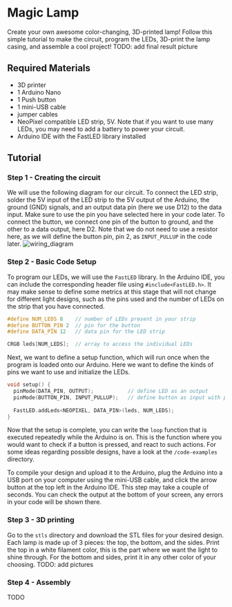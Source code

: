 # Magic Lamp
Create your own awesome color-changing, 3D-printed lamp! Follow this simple tutorial to make the circuit, program the LEDs, 3D-print the lamp casing, and assemble a cool project!
TODO: add final result picture

## Required Materials
- 3D printer
- 1 Arduino Nano
- 1 Push button
- 1 mini-USB cable
- jumper cables
- NeoPixel compatible LED strip, 5V. Note that if you want to use many LEDs, you may need to add a battery to power your circuit.
- Arduino IDE with the FastLED library installed
  
## Tutorial
### Step 1 - Creating the circuit
We will use the following diagram for our circuit. To connect the LED strip, solder the 5V input of the LED strip to the 5V output of the Arduino, the ground (GND) signals, and an output data pin (here we use D12) to the data input. Make sure to use the pin you have selected here in your code later. To connect the button, we connect one pin of the button to ground, and the other to a data output, here D2. Note that we do not need to use a resistor here, as we will define the button pin, pin 2, as `INPUT_PULLUP` in the code later.
![wiring_diagram](https://github.com/user-attachments/assets/4098d28b-34ca-4aad-843e-2d1779231f4c)

### Step 2 - Basic Code Setup
To program our LEDs, we will use the `FastLED` library. In the Arduino IDE, you can include the corresponding header file using `#include<FastLED.h>`. It may make sense to define some metrics at this stage that will not change for different light designs, such as the pins used and the number of LEDs on the strip that you have connected.
```cpp
#define NUM_LEDS 8    // number of LEDs present in your strip
#define BUTTON_PIN 2  // pin for the button
#define DATA_PIN 12   // data pin for the LED strip

CRGB leds[NUM_LEDS];  // array to access the individual LEDs
```
Next, we want to define a setup function, which will run once when the program is loaded onto our Arduino. Here we want to define the kinds of pins we want to use and initialize the LEDs. 
```cpp
void setup() {
  pinMode(DATA_PIN, OUTPUT);           // define LED as an output
  pinMode(BUTTON_PIN, INPUT_PULLUP);   // define button as input with pull-up so we don't need a resistor
  
  FastLED.addLeds<NEOPIXEL, DATA_PIN>(leds, NUM_LEDS);
}
```
Now that the setup is complete, you can write the `loop` function that is executed repeatedly while the Arduino is on. This is the function where you would want to check if a button is pressed, and react to such actions. For some ideas regarding possible designs, have a look at the `/code-examples` directory.

To compile your design and upload it to the Arduino, plug the Arduino into a USB port on your computer using the mini-USB cable, and click the arrow button at the top left in the Arduino IDE. This step may take a couple of seconds. You can check the output at the bottom of your screen, any errors in your code will be shown there.

### Step 3 - 3D printing
Go to the `stls` directory and download the STL files for your desired design. Each lamp is made up of 3 pieces: the top, the bottom, and the sides. Print the top in a white filament color, this is the part where we want the light to shine through. For the bottom and sides, print it in any other color of your choosing.
TODO: add pictures

### Step 4 - Assembly
TODO
